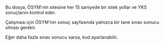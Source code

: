 Bu dosya, ÖSYM'nin sitesine her 15 saniyede bir istek yollar ve YKS sonuçlarını kontrol eder. 


Çalışması için ÖSYM'nin sonuç sayfasında yalnızca bir tane sınav sonucu olması gerekir.

Eğer daha fazla sınav sonucu varsa, kod ayarlanabilir.
